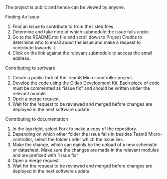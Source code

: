 The project is public and hence can be viewed by anyone.

Finding An Issue

1.	Find an issue to contribute to from the listed files.
2.	Determine and take note of which submodule the issue falls under.
3.	Go to the README.md file and scroll down to Project Credits to determine who to email about the issue and make a request to contribute towards it.
4.	Click on the link against the relevant submodule to access the email address. 

Contributing to software

1.	Create a public fork of the Team8 Micro-controller project.
2.	Develop the code using the Gitlab Development Kit. Each piece of code must be commented as “issue fix” and should be written under the relevant module.
3.	Open a merge request.
4.	Wait for the request to be reviewed and merged before changes are deployed in the next software update.

Contributing to documentation

1.	In the top right, select Fork to make a copy of the repository.
2.	Depending on which other folder the issue falls in besides Team8 Micro-controller, select the folder under which the issue lies. 
3.	Make the change, which can mainly be the upload of a new schematic or datasheet. Make sure the changes are made in the relevant modules and are prefixed with “issue fix”
4.	Open a merge request.
5.	Wait for the request to be reviewed and merged before changes are deployed in the next software update.

